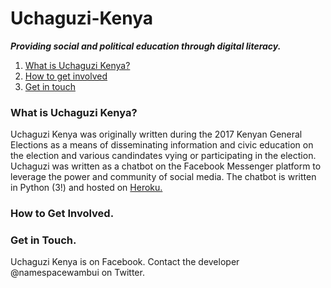 # Uchaguzi-Kenya

***Providing social and political education through digital literacy.***

1. [What is Uchaguzi Kenya?](#what-is-uchaguzi-kenya)
2. [How to get involved](#how-to-get-involved)
3. [Get in touch](#get-in-touch)


### What is Uchaguzi Kenya?

Uchaguzi Kenya was originally written during the 2017 Kenyan General Elections as a means of disseminating information and civic education on the election and various candindates vying or participating in the election. Uchaguzi was written as a chatbot on the Facebook Messenger platform to leverage the power and community of social media. The chatbot is written in Python (3!) and hosted on [Heroku.](https://www.heroku.com/)

### How to Get Involved.

### Get in Touch.
Uchaguzi Kenya is on Facebook.
Contact the developer @namespacewambui on Twitter.


